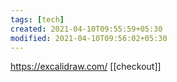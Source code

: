 ```yaml
---
tags: [tech]
created: 2021-04-10T09:55:59+05:30
modified: 2021-04-10T09:56:02+05:30
---
```


https://excalidraw.com/
[[checkout]]